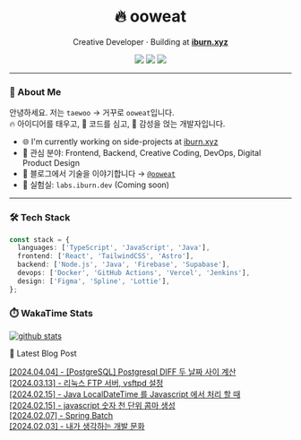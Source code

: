 <h1 align="center">🔥 ooweat</h1>
<p align="center">
  Creative Developer · Building at <a href="https://iburn.xyz" target="_blank"><b>iburn.xyz</b></a>  
</p>

<p align="center">
  <a href="https://iburn.dev" target="_blank"><img src="https://img.shields.io/badge/Website-iburn.dev-black?style=flat-square&logo=vercel" /></a>
  <a href="mailto:ooweat@kakao.com"><img src="https://img.shields.io/badge/Email-hi@iburn.xyz-red?style=flat-square&logo=gmail" /></a>
  <a href="https://instagram.com/tw._.o_o" target="_blank"><img src="https://img.shields.io/badge/Instagram-@ooweat-E4405F?style=flat-square&logo=instagram" /></a>
</p>


---

### 👋 About Me

안녕하세요. 저는 `taewoo` → 거꾸로 `ooweat`입니다.  
🔥 아이디어를 태우고, 🌱 코드를 심고, 🎨 감성을 얹는 개발자입니다.

- 🌐 I'm currently working on side-projects at [iburn.xyz](https://iburn.xyz)
- 🧠 관심 분야: Frontend, Backend, Creative Coding, DevOps, Digital Product Design
- 🎥 블로그에서 기술을 이야기합니다 → [`@ooweat`](https://ooweat.tistory.com)
- 🧪 실험실: `labs.iburn.dev` (Coming soon)

---

### 🛠️ Tech Stack

```ts
const stack = {
  languages: ['TypeScript', 'JavaScript', 'Java'],
  frontend: ['React', 'TailwindCSS', 'Astro'],
  backend: ['Node.js', 'Java', 'Firebase', 'Supabase'],
  devops: ['Docker', 'GitHub Actions', 'Vercel', 'Jenkins'],
  design: ['Figma', 'Spline', 'Lottie'],
};
```

### ⏱️ WakaTime Stats

<!--START_SECTION:waka-->
<!--END_SECTION:waka-->


[![github stats](https://github-readme-stats.vercel.app/api?username=ooweat&show_icons=true&hide_border=False)](https://ooweat.tistory.com)

🤩 Latest Blog Post

[[2024.04.04] - [PostgreSQL] Postgresql DIFF 두 날짜 사이 계산](https://ooweat.tistory.com/entry/PostgreSQL-Postgresql-DIFF-%EB%91%90-%EB%82%A0%EC%A7%9C-%EC%82%AC%EC%9D%B4-%EA%B3%84%EC%82%B0) <br/>
[[2024.03.13] - 리눅스 FTP 서버, vsftpd 설정](https://ooweat.tistory.com/entry/%EB%A6%AC%EB%88%85%EC%8A%A4-FTP-%EC%84%9C%EB%B2%84-vsftpd-%EC%84%A4%EC%A0%95) <br/>
[[2024.02.15] - Java LocalDateTime 를 Javascript 에서 처리 할 때](https://ooweat.tistory.com/entry/Java-LocalDateTime-%EB%A5%BC-Javascript-%EC%97%90%EC%84%9C-%EC%B2%98%EB%A6%AC-%ED%95%A0-%EB%95%8C) <br/>
[[2024.02.15] - javascript 숫자 천 단위 콤마 생성](https://ooweat.tistory.com/entry/javascript-%EC%88%AB%EC%9E%90-%EC%B2%9C-%EB%8B%A8%EC%9C%84-%EC%BD%A4%EB%A7%88-%EC%83%9D%EC%84%B1) <br/>
[[2024.02.07] - Spring Batch](https://ooweat.tistory.com/entry/Spring-Batch-%EB%A5%BC-%EC%82%AC%EC%9A%A9%ED%95%98%EB%8A%94-%EC%9D%B4%EC%9C%A0) <br/>
[[2024.02.03] - 내가 생각하는 개발 문화](https://ooweat.tistory.com/entry/%EB%82%B4%EA%B0%80-%EC%83%9D%EA%B0%81%ED%95%98%EB%8A%94-%EA%B0%9C%EB%B0%9C-%EB%AC%B8%ED%99%94) <br/>
